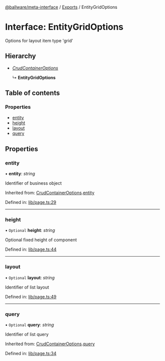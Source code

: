 [@ballware/meta-interface](../README.md) / [Exports](../modules.md) / EntityGridOptions

# Interface: EntityGridOptions

Options for layout item type 'grid'

## Hierarchy

* [*CrudContainerOptions*](crudcontaineroptions.md)

  ↳ **EntityGridOptions**

## Table of contents

### Properties

- [entity](entitygridoptions.md#entity)
- [height](entitygridoptions.md#height)
- [layout](entitygridoptions.md#layout)
- [query](entitygridoptions.md#query)

## Properties

### entity

• **entity**: *string*

Identifier of business object

Inherited from: [CrudContainerOptions](crudcontaineroptions.md).[entity](crudcontaineroptions.md#entity)

Defined in: [lib/page.ts:29](https://github.com/ballware/ballware-client/blob/c9efe3e/libs/meta-interface/src/lib/page.ts#L29)

___

### height

• `Optional` **height**: *string*

Optional fixed height of component

Defined in: [lib/page.ts:44](https://github.com/ballware/ballware-client/blob/c9efe3e/libs/meta-interface/src/lib/page.ts#L44)

___

### layout

• `Optional` **layout**: *string*

Identifier of list layout

Defined in: [lib/page.ts:49](https://github.com/ballware/ballware-client/blob/c9efe3e/libs/meta-interface/src/lib/page.ts#L49)

___

### query

• `Optional` **query**: *string*

Identifier of list query

Inherited from: [CrudContainerOptions](crudcontaineroptions.md).[query](crudcontaineroptions.md#query)

Defined in: [lib/page.ts:34](https://github.com/ballware/ballware-client/blob/c9efe3e/libs/meta-interface/src/lib/page.ts#L34)
